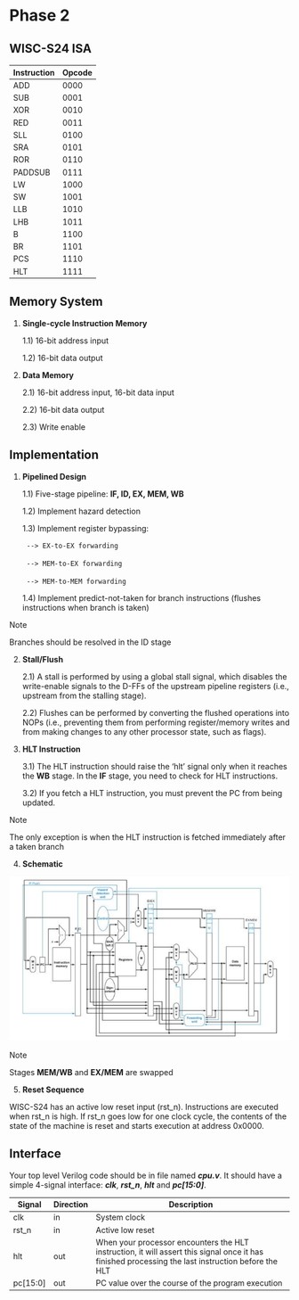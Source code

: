 # Phase 2

## WISC-S24 ISA
| **Instruction** | **Opcode** |
| ----------- | ------ |
| ADD | 0000 |
| SUB | 0001 |
| XOR | 0010 |
| RED | 0011 |
| SLL | 0100 |
| SRA | 0101 |
| ROR | 0110 |
| PADDSUB | 0111 |
| LW | 1000 |
| SW | 1001 |
| LLB | 1010 |
| LHB | 1011 |
| B | 1100 |
| BR | 1101 |
| PCS | 1110 |
| HLT | 1111 |

## Memory System
1) **Single-cycle Instruction Memory**

    1.1) 16-bit address input

    1.2) 16-bit data output
   
2) **Data Memory**

    2.1) 16-bit address input, 16-bit data input

    2.2) 16-bit data output

    2.3) Write enable

## Implementation
1) **Pipelined Design**

    1.1) Five-stage pipeline: **IF, ID, EX, MEM, WB**

    1.2) Implement hazard detection

    1.3) Implement register bypassing:

        --> EX-to-EX forwarding

        --> MEM-to-EX forwarding

        --> MEM-to-MEM forwarding

    1.4) Implement predict-not-taken for branch instructions (flushes instructions when branch is taken)

>[!Note]
>Branches should be resolved in the ID stage
   
2) **Stall/Flush**

    2.1) A stall is performed by using a global stall signal, which disables the write-enable signals to the D-FFs of the upstream pipeline registers (i.e., upstream from the stalling stage).

    2.2) Flushes can be performed by converting the flushed operations into NOPs (i.e., preventing them from performing register/memory writes and from making changes to any other processor state, such as flags).
   
3) **HLT Instruction**

    3.1) The HLT instruction should raise the ‘hlt’ signal only when it reaches the **WB** stage. In the **IF** stage, you need to check for HLT instructions.

    3.2) If you fetch a HLT instruction, you must prevent the PC from being updated.

>[!Note]
>The only exception is when the HLT instruction is fetched immediately after a taken branch
   
4) **Schematic**

![screenshot](552_phase2_schematic.png)
>[!Note]
>Stages **MEM/WB** and **EX/MEM** are swapped
   
5) **Reset Sequence**

WISC-S24 has an active low reset input (rst_n). Instructions are executed when rst_n is high. If rst_n goes low for one clock cycle, the contents of the state of the machine is reset and starts execution at address 0x0000.

## Interface
Your top level Verilog code should be in file named ***cpu.v***. It should have a simple 4-signal interface: ***clk***, ***rst_n***, ***hlt*** and ***pc[15:0]***.

| **Signal** | **Direction** | **Description** |
| ---------- | ------------- | --------------- |
| clk | in | System clock |
| rst_n | in | Active low reset |
| hlt | out | When your processor encounters the HLT instruction, it will assert this signal once it has finished processing the last instruction before the HLT |
| pc[15:0] | out | PC value over the course of the program execution |



